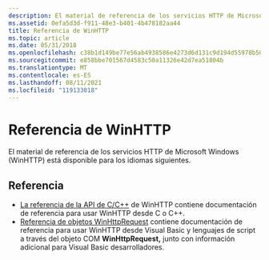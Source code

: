 ```yaml
---
description: El material de referencia de los servicios HTTP de Microsoft Windows (WinHTTP) está disponible para los idiomas siguientes.
ms.assetid: 0efa5d3d-f911-48e3-b401-4b478182aa44
title: Referencia de WinHTTP
ms.topic: article
ms.date: 05/31/2018
ms.openlocfilehash: c38b1d149be77e56ab4938586e4273d6d131c9d194d55978b505acaeb7c11f5b
ms.sourcegitcommit: e858bbe701567d4583c50a11326e42d7ea51804b
ms.translationtype: MT
ms.contentlocale: es-ES
ms.lasthandoff: 08/11/2021
ms.locfileid: "119133018"
---
```

# <a name="winhttp-reference"></a>Referencia de WinHTTP

El material de referencia de los servicios HTTP de Microsoft Windows (WinHTTP) está disponible para los idiomas siguientes.

## <a name="reference"></a>Referencia

-   [La referencia de la API de C/C++](winhttp-c-c---api-reference.md) de WinHTTP contiene documentación de referencia para usar WinHTTP desde C o C++.
-   [Referencia de objetos WinHttpRequest](winhttprequest-object-reference.md) contiene documentación de referencia para usar WinHTTP desde Visual Basic y lenguajes de script a través del objeto COM **WinHttpRequest,** junto con información adicional para Visual Basic desarrolladores.

 

 



